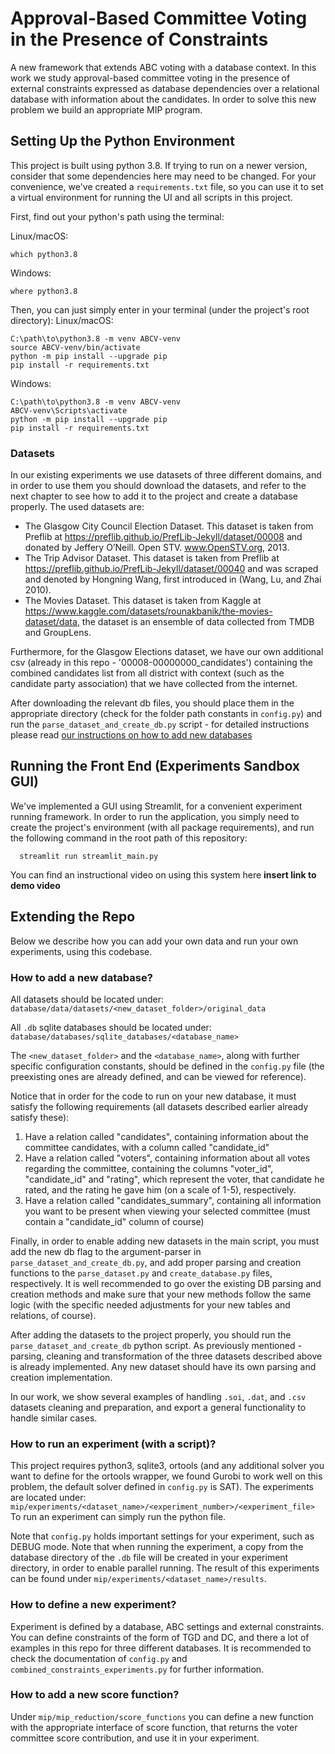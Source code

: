 # Approval-Based Committee Voting in the Presence of Constraints

A new framework that extends ABC voting with a database context.
In this work we study approval-based committee voting in the presence of external constraints expressed as database
dependencies over a relational database with information about the candidates.
In order to solve this new problem we build an appropriate MIP program.

## Setting Up the Python Environment
This project is built using python 3.8. If trying to run on a newer version, consider that some dependencies here may need to be changed.
For your convenience, we've created a `requirements.txt` file, so you can use it to set a virtual environment for running the UI and all scripts in this project.

First, find out your python's path using the terminal:

Linux/macOS:
```shell
which python3.8
```
Windows:
```shell
where python3.8
```
Then, you can just simply enter in your terminal (under the project's root directory): 
Linux/macOS:
```shell
C:\path\to\python3.8 -m venv ABCV-venv
source ABCV-venv/bin/activate
python -m pip install --upgrade pip
pip install -r requirements.txt
```
Windows:
```shell
C:\path\to\python3.8 -m venv ABCV-venv
ABCV-venv\Scripts\activate
python -m pip install --upgrade pip
pip install -r requirements.txt
```

### Datasets

In our existing experiments we use datasets of three different domains, and in order to use them you should download the
datasets, and refer to the next chapter to see how to add it to the project and create a database properly.
The used datasets are:

* The Glasgow City Council Election Dataset. This dataset is taken from Preflib at
  https://preflib.github.io/PrefLib-Jekyll/dataset/00008 and donated by Jeffery O’Neill. Open STV. www.OpenSTV.org, 2013.
* The Trip Advisor Dataset. This dataset is taken from Preflib at https://preflib.github.io/PrefLib-Jekyll/dataset/00040 and was
  scraped and denoted by Hongning Wang, first introduced in (Wang, Lu, and Zhai 2010).
* The Movies Dataset. This dataset is taken from Kaggle
  at https://www.kaggle.com/datasets/rounakbanik/the-movies-dataset/data, the dataset is an ensemble of data
  collected from TMDB and GroupLens.

Furthermore, for the Glasgow Elections dataset, we have our own additional csv (already in this repo - '00008-00000000_candidates') containing 
the combined candidates list from all district with context (such as the candidate party association) that we have
collected from the internet.

After downloading the relevant db files, you should place them in the appropriate directory (check for the folder path constants in ```config.py```) and run the ```parse_dataset_and_create_db.py``` script - for detailed instructions please read [our instructions on how to add new databases](#How-to-add-a-new-database)
## Running the Front End (Experiments Sandbox GUI)

We've implemented a GUI using Streamlit, for a convenient experiment running framework.
In order to run the application, you simply need to create the project's environment (with all package requirements), and run the following command in the root path of this repository:

```shell
  streamlit run streamlit_main.py
```

You can find an instructional video on using this system here **insert link to demo video**

## Extending the Repo
Below we describe how you can add your own data and run your own experiments, using this codebase.

### How to add a new database?

All datasets should be located under:
```database/data/datasets/<new_dataset_folder>/original_data```

All ```.db``` sqlite databases should be located under:
```database/databases/sqlite_databases/<database_name>```

The ```<new_dataset_folder>``` and the ```<database_name>```, along with further specific configuration constants, 
should be defined in the ```config.py``` file 
(the preexisting ones are already defined, and can be viewed for reference). 

Notice that in order for the code to run on your new database, it must satisfy the following requirements (all datasets described earlier already satisfy these):

1. Have a relation called "candidates", containing information about the committee candidates, with a column called "candidate_id"
2. Have a relation called "voters", containing information about all votes regarding the committee, containing the columns "voter_id", "candidate_id" and "rating", which represent the voter, that candidate he rated, and the rating he gave him (on a scale of 1-5), respectively.
3. Have a relation called "candidates_summary", containing all information you want to be present when viewing your selected committee (must contain a "candidate_id" column of course)

Finally, in order to enable adding new datasets in the main script, you must add the new db flag to the argument-parser in ```parse_dataset_and_create_db.py```, 
and add proper parsing and creation functions to the ```parse_dataset.py``` and ```create_database.py``` files, respectively.
It is well recommended to go over the existing DB parsing and creation methods and make sure that your new methods follow the same logic (with the
specific needed adjustments for your new tables and relations, of course).

After adding the datasets to the project properly, you should run the ```parse_dataset_and_create_db``` python script.
As previously mentioned - parsing, cleaning and transformation of the three datasets described above is already implemented.
Any new dataset should have its own parsing and creation implementation.

In our work, we show several examples of handling ```.soi```, ```.dat```, and ```.csv``` datasets cleaning and preparation, and export a
general functionality to handle similar cases.

### How to run an experiment (with a script)?

This project requires python3, sqlite3, ortools (and any additional solver you want to define for the ortools wrapper,
we found Gurobi to work well on this problem, the default solver defined in ```config.py``` is SAT).
The experiments are located under:
```mip/experiments/<dataset_name>/<experiment_number>/<experiment_file>```
To run an experiment can simply run the python file.

Note that ```config.py``` holds important settings for your experiment, such as DEBUG mode.
Note that when running the experiment, a copy from the database directory of the ```.db``` file will be created in your 
experiment directory, in order to enable parallel running.
The result of this experiments can be found under ```mip/experiments/<dataset_name>/results```.

### How to define a new experiment?

Experiment is defined by a database, ABC settings and external constraints.
You can define constraints of the form of TGD and DC, and there a lot of examples in this repo for three different
databases. It is recommended to check the documentation of ```config.py``` and ```combined_constraints_experiments.py```
for further information.

### How to add a new score function?

Under ```mip/mip_reduction/score_functions``` you can define a new function with the appropriate interface of score
function, that returns the voter committee score contribution, and use it in your experiment.
